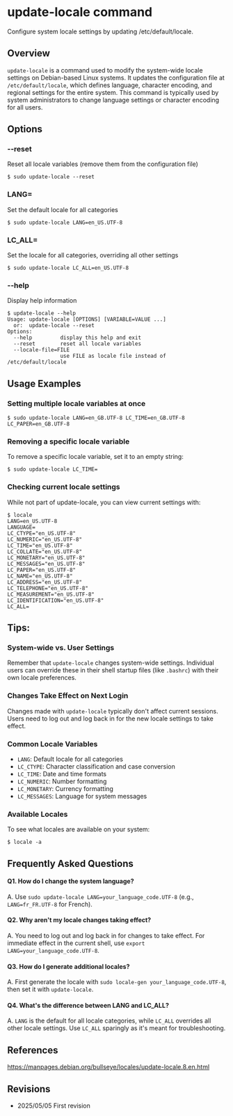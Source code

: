 # update-locale command

Configure system locale settings by updating /etc/default/locale.

## Overview

`update-locale` is a command used to modify the system-wide locale settings on Debian-based Linux systems. It updates the configuration file at `/etc/default/locale`, which defines language, character encoding, and regional settings for the entire system. This command is typically used by system administrators to change language settings or character encoding for all users.

## Options

### **--reset**

Reset all locale variables (remove them from the configuration file)

```console
$ sudo update-locale --reset
```

### **LANG=**

Set the default locale for all categories

```console
$ sudo update-locale LANG=en_US.UTF-8
```

### **LC_ALL=**

Set the locale for all categories, overriding all other settings

```console
$ sudo update-locale LC_ALL=en_US.UTF-8
```

### **--help**

Display help information

```console
$ update-locale --help
Usage: update-locale [OPTIONS] [VARIABLE=VALUE ...]
  or:  update-locale --reset
Options:
  --help         display this help and exit
  --reset        reset all locale variables
  --locale-file=FILE
                 use FILE as locale file instead of /etc/default/locale
```

## Usage Examples

### Setting multiple locale variables at once

```console
$ sudo update-locale LANG=en_GB.UTF-8 LC_TIME=en_GB.UTF-8 LC_PAPER=en_GB.UTF-8
```

### Removing a specific locale variable

To remove a specific locale variable, set it to an empty string:

```console
$ sudo update-locale LC_TIME=
```

### Checking current locale settings

While not part of update-locale, you can view current settings with:

```console
$ locale
LANG=en_US.UTF-8
LANGUAGE=
LC_CTYPE="en_US.UTF-8"
LC_NUMERIC="en_US.UTF-8"
LC_TIME="en_US.UTF-8"
LC_COLLATE="en_US.UTF-8"
LC_MONETARY="en_US.UTF-8"
LC_MESSAGES="en_US.UTF-8"
LC_PAPER="en_US.UTF-8"
LC_NAME="en_US.UTF-8"
LC_ADDRESS="en_US.UTF-8"
LC_TELEPHONE="en_US.UTF-8"
LC_MEASUREMENT="en_US.UTF-8"
LC_IDENTIFICATION="en_US.UTF-8"
LC_ALL=
```

## Tips:

### System-wide vs. User Settings

Remember that `update-locale` changes system-wide settings. Individual users can override these in their shell startup files (like `.bashrc`) with their own locale preferences.

### Changes Take Effect on Next Login

Changes made with `update-locale` typically don't affect current sessions. Users need to log out and log back in for the new locale settings to take effect.

### Common Locale Variables

- `LANG`: Default locale for all categories
- `LC_CTYPE`: Character classification and case conversion
- `LC_TIME`: Date and time formats
- `LC_NUMERIC`: Number formatting
- `LC_MONETARY`: Currency formatting
- `LC_MESSAGES`: Language for system messages

### Available Locales

To see what locales are available on your system:

```console
$ locale -a
```

## Frequently Asked Questions

#### Q1. How do I change the system language?
A. Use `sudo update-locale LANG=your_language_code.UTF-8` (e.g., `LANG=fr_FR.UTF-8` for French).

#### Q2. Why aren't my locale changes taking effect?
A. You need to log out and log back in for changes to take effect. For immediate effect in the current shell, use `export LANG=your_language_code.UTF-8`.

#### Q3. How do I generate additional locales?
A. First generate the locale with `sudo locale-gen your_language_code.UTF-8`, then set it with `update-locale`.

#### Q4. What's the difference between LANG and LC_ALL?
A. `LANG` is the default for all locale categories, while `LC_ALL` overrides all other locale settings. Use `LC_ALL` sparingly as it's meant for troubleshooting.

## References

https://manpages.debian.org/bullseye/locales/update-locale.8.en.html

## Revisions

- 2025/05/05 First revision